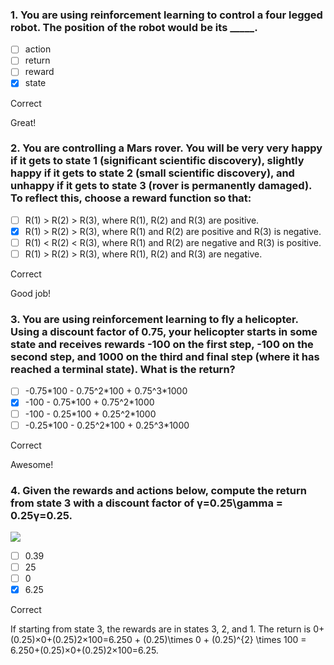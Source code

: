### 1. You are using reinforcement learning to control a four legged robot. The position of the robot would be its _____.

- [ ] action
- [ ] return
- [ ] reward
- [x] state

Correct

Great!

### 2. You are controlling a Mars rover. You will be very very happy if it gets to state 1 (significant scientific discovery), slightly happy if it gets to state 2 (small scientific discovery), and unhappy if it gets to state 3 (rover is permanently damaged). To reflect this, choose a reward function so that:

- [ ] R(1) > R(2) > R(3), where R(1), R(2) and R(3) are positive.
- [x] R(1) > R(2) > R(3), where R(1) and R(2) are positive and R(3) is negative.
- [ ] R(1) < R(2) < R(3), where R(1) and R(2) are negative and R(3) is positive.
- [ ] R(1) > R(2) > R(3), where R(1), R(2) and R(3) are negative.

Correct

Good job!

### 3. You are using reinforcement learning to fly a helicopter. Using a discount factor of 0.75, your helicopter starts in some state and receives rewards -100 on the first step, -100 on the second step, and 1000 on the third and final step (where it has reached a terminal state). What is the return?

- [ ] -0.75\*100 - 0.75^2\*100 + 0.75^3*1000
- [x] -100 - 0.75\*100 + 0.75^2\*1000
- [ ] -100 - 0.25\*100 + 0.25^2\*1000
- [ ] -0.25\*100 - 0.25^2\*100 + 0.25^3*1000

Correct

Awesome!

### 4. Given the rewards and actions below, compute the return from state 3 with a discount factor of γ=0.25\\gamma = 0.25γ=0.25.

![](https://d3c33hcgiwev3.cloudfront.net/imageAssetProxy.v1/ab8c69e8-08f0-4ad4-a4f6-cb67e091a5fbimage2.png?expiry=1660176000000&hmac=ZK4e8JFJzIGZ5SIxYcKCyPMZIa_eVKtd0wg_0yp40Kw)

- [ ] 0.39
- [ ] 25
- [ ] 0
- [x] 6.25

Correct

If starting from state 3, the rewards are in states 3, 2, and 1. The return is 0+(0.25)×0+(0.25)2×100=6.250 + (0.25)\\times 0 + (0.25)^{2} \\times 100 = 6.250+(0.25)×0+(0.25)2×100=6.25.